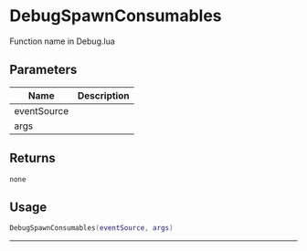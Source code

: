 # DebugSpawnConsumables

Function name in Debug.lua

## Parameters

| Name        | Description |
| ----------- | ----------- |
| eventSource |             |
| args        |             |

## Returns

`none`

## Usage

```lua
DebugSpawnConsumables(eventSource, args)
```

---
